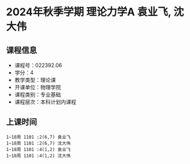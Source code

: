 # 2024年秋季学期 理论力学A 袁业飞, 沈大伟






## 课程信息

- 课程号：022392.06
- 学分：4
- 教学类型：理论课
- 开课单位：物理学院
- 课程类别：专业基础
- 课程层次：本科计划内课程

## 上课时间

```
1~18周 1101 :2(6,7) 袁业飞
1~18周 1101 :2(6,7) 沈大伟
1~18周 1101 :4(1,2) 袁业飞
1~18周 1101 :4(1,2) 沈大伟
```

